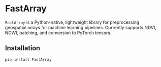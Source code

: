 # FastArray

`FastArray` is a Python-native, lightweight library for preprocessing geospatial arrays for machine learning pipelines. Currently supports NDVI, NDWI, patching, and conversion to PyTorch tensors.

## Installation

```bash
pip install FastArray
